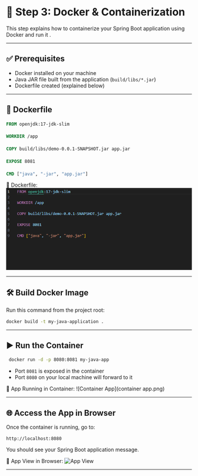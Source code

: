 # 🐳 Step 3: Docker & Containerization

This step explains how to containerize your Spring Boot application using Docker and run it .

---

## ✅ Prerequisites

- Docker installed on your machine
- Java JAR file built from the application (`build/libs/*.jar`)
- Dockerfile created (explained below)

---

## 📝 Dockerfile



```dockerfile
FROM openjdk:17-jdk-slim

WORKDIR /app

COPY build/libs/demo-0.0.1-SNAPSHOT.jar app.jar

EXPOSE 8081

CMD ["java", "-jar", "app.jar"]
```

📸 Dockerfile:
![Dockerfile](Dockerfile.png)

---

## 🛠 Build Docker Image

Run this command from the project root:

```bash
docker build -t my-java-application .
```

---

## ▶️ Run the Container

```bash
 docker run -d -p 8080:8081 my-java-app
```

- Port `8081` is exposed in the container
- Port `8080` on your local machine will forward to it

📸 App Running in Container:
![Container App](container app.png)

---

## 🌐 Access the App in Browser

Once the container is running, go to:

```
http://localhost:8080
```

You should see your Spring Boot application message.

📸 App View in Browser:
![App View](app-browser.png)

---



